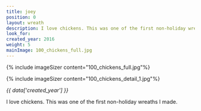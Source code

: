 ```yaml
---
title: joey
position: 0
layout: wreath
description: I love chickens. This was one of the first non-holiday wreaths I made.
look_for: 
created_year: 2016
weight: 5
mainImage: 100_chickens_full.jpg
---
```


{% include imageSizer content="100_chickens_full.jpg"%}

{% include imageSizer content="100_chickens_detail_1.jpg"%}

_{{ data['created_year'] }}_

I love chickens. This was one of the first non-holiday wreaths I made.
